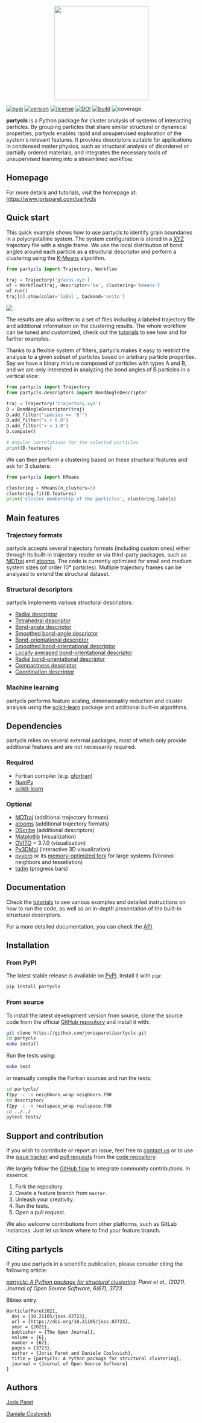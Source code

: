 <p align="center">
<a href="https://github.com/jorisparet/partycls"><img src="https://github.com/jorisparet/partycls/blob/jupyter-book/logo/logo.svg" width="250"></a>
</p>

[![pypi](https://img.shields.io/pypi/v/partycls.svg)](https://pypi.python.org/pypi/partycls/)
[![version](https://img.shields.io/badge/python-3.6+-blue.svg)](https://pypi.python.org/pypi/partycls/)
[![license](https://img.shields.io/pypi/l/partycls.svg)](https://en.wikipedia.org/wiki/GNU_General_Public_License)
[![DOI](https://joss.theoj.org/papers/10.21105/joss.03723/status.svg)](https://doi.org/10.21105/joss.03723)
[![build](https://github.com/jorisparet/partycls/actions/workflows/build-test.yml/badge.svg)](https://github.com/jorisparet/partycls/actions/workflows/build-test.yml)
![coverage](https://img.shields.io/badge/coverage-89%25-green)
  
**partycls** is a Python package for cluster analysis of systems of interacting particles. By grouping particles that share similar structural or dynamical properties, partycls enables rapid and unsupervised exploration of the system's relevant features. It provides descriptors suitable for applications in condensed matter physics, such as structural analysis of disordered or partially ordered materials, and integrates the necessary tools of unsupervised learning into a streamlined workflow.

Homepage
--------

For more details and tutorials, visit the homepage at: https://www.jorisparet.com/partycls

Quick start
-----------

This quick example shows how to use partycls to identify grain boundaries in a polycrystalline system. The system configuration is stored in a [XYZ](https://en.wikipedia.org/wiki/XYZ_file_format) trajectory file with a single frame. We use the local distribution of bond angles around each particle as a structural descriptor and perform a clustering using the [K-Means](https://en.wikipedia.org/wiki/K-means_clustering) algorithm.

```python
from partycls import Trajectory, Workflow

traj = Trajectory('grains.xyz')
wf = Workflow(traj, descriptor='ba', clustering='kmeans')
wf.run()
traj[0].show(color='label', backend='ovito')
```

![](https://raw.githubusercontent.com/jorisparet/partycls/master/data/snapshots/grains_labels.png)

The results are also written to a set of files including a labeled trajectory file and additional information on the clustering results. The whole workflow can be tuned and customized, check out the [tutorials](https://www.jorisparet.com/partycls/tutorials) to see how and for further examples.

Thanks to a flexible system of filters, partycls makes it easy to restrict the analysis to a given subset of particles based on arbitrary particle properties. Say we have a binary mixture composed of particles with types A and B, and we are only interested in analyzing the bond angles of B particles in a vertical slice:

```python
from partycls import Trajectory
from partycls.descriptors import BondAngleDescriptor

traj = Trajectory('trajectory.xyz')
D = BondAngleDescriptor(traj)
D.add_filter("species == 'B'")
D.add_filter("x > 0.0")
D.add_filter("x < 1.0")
D.compute()

# Angular correlations for the selected particles
print(D.features)
```

We can then perform a clustering based on these structural features and ask for 3 clusters:

```python
from partycls import KMeans

clustering = KMeans(n_clusters=3)
clustering.fit(D.features)
print('Cluster membership of the particles', clustering.labels)
```

Main features
-------------

### Trajectory formats

partycls accepts several trajectory formats (including custom ones) either through its built-in trajectory reader or via third-party packages, such as [MDTraj](www.mdtraj.org) and [atooms](https://framagit.org/atooms/atooms). The code is currently optimized for small and medium system sizes (of order 10⁴ particles). Multiple trajectory frames can be analyzed to extend the structural dataset.

### Structural descriptors

partycls implements various structural descriptors: 

* [Radial descriptor](https://www.jorisparet.com/partycls/tutorials/descriptors/gr.html)
* [Tetrahedral descriptor](https://www.jorisparet.com/partycls/tutorials/descriptors/tetra.html)
* [Bond-angle descriptor](https://www.jorisparet.com/partycls/tutorials/descriptors/ba.html)
* [Smoothed bond-angle descriptor](https://www.jorisparet.com/partycls/tutorials/descriptors/sba.html)
* [Bond-orientational descriptor](https://www.jorisparet.com/partycls/tutorials/descriptors/bo.html)
* [Smoothed bond-orientational descriptor](https://www.jorisparet.com/partycls/tutorials/descriptors/sbo.html)
* [Locally averaged bond-orientational descriptor](https://www.jorisparet.com/partycls/tutorials/descriptors/labo.html)
* [Radial bond-orientational descriptor](https://www.jorisparet.com/partycls/tutorials/descriptors/rbo.html)
* [Compactness descriptor](https://www.jorisparet.com/partycls/tutorials/descriptors/compact.html)
* [Coordination descriptor](https://www.jorisparet.com/partycls/tutorials/descriptors/coord.html)

### Machine learning

partycls performs feature scaling, dimensionality reduction and cluster analysis using the [scikit-learn](https://scikit-learn.org) package and additional built-in algorithms.

Dependencies
------------

partycls relies on several external packages, most of which only provide additional features and are not necessarily required.

### Required

* Fortran compiler (*e.g.* [gfortran](https://gcc.gnu.org/wiki/GFortran))
* [NumPy](https://pypi.org/project/numpy/)
* [scikit-learn](https://scikit-learn.org)

### Optional

* [MDTraj](https://www.mdtraj.org) (additional trajectory formats)
* [atooms](https://framagit.org/atooms/atooms) (additional trajectory formats)
* [DScribe](https://singroup.github.io/dscribe) (additional descriptors)
* [Matplotlib](https://matplotlib.org/) (visualization)
* [OVITO](https://ovito.org/) < 3.7.0 (visualization)
* [Py3DMol](https://github.com/avirshup/py3dmol) (interactive 3D visualization)
* [pyvoro](https://github.com/joe-jordan/pyvoro) or its [memory-optimized fork](https://framagit.org/coslo/pyvoro) for large systems (Voronoi neighbors and tessellation)
* [tqdm](https://tqdm.github.io/) (progress bars)

Documentation
-------------

Check the [tutorials](https://www.jorisparet.com/partycls/tutorials) to see various examples and detailed instructions on how to run the code, as well as an in-depth presentation of the built-in structural descriptors.

For a more detailed documentation, you can check the [API](https://www.jorisparet.com/partycls/api).

Installation
------------

### From PyPI

The latest stable release is available on [PyPI](https://pypi.org/project/partycls/). Install it with `pip`:

```bash
pip install partycls
```

### From source 

To install the latest development version from source, clone the source code from the official [GitHub repository](https://github.com/jorisparet/partycls) and install it with:

```bash
git clone https://github.com/jorisparet/partycls.git
cd partycls
make install
```

Run the tests using:

```bash
make test
```

or manually compile the Fortran sources and run the tests:

```bash
cd partycls/
f2py -c -m neighbors_wrap neighbors.f90
cd descriptor/
f2py -c -m realspace_wrap realspace.f90
cd ../../
pytest tests/
```

Support and contribution
------------------------

If you wish to contribute or report an issue, feel free to [contact us](mailto:joris.paret@gmail.com) or to use the [issue tracker](https://github.com/jorisparet/partycls/issues) and [pull requests](https://github.com/jorisparet/partycls/pulls) from the [code repository](https://github.com/jorisparet/partycls).

We largely follow the [GitHub flow](https://guides.github.com/introduction/flow/) to integrate community contributions. In essence:
1. Fork the repository.
2. Create a feature branch from `master`.
3. Unleash your creativity.
4. Run the tests.
5. Open a pull request.

We also welcome contributions from other platforms, such as GitLab instances. Just let us know where to find your feature branch.

Citing partycls
---------------

If you use partycls in a scientific publication, please consider citing the following article:

*[partycls: A Python package for structural clustering](https://joss.theoj.org/papers/10.21105/joss.03723). Paret et al., (2021). Journal of Open Source Software, 6(67), 3723*

Bibtex entry:
```
@article{Paret2021,
  doi = {10.21105/joss.03723},
  url = {https://doi.org/10.21105/joss.03723},
  year = {2021},
  publisher = {The Open Journal},
  volume = {6},
  number = {67},
  pages = {3723},
  author = {Joris Paret and Daniele Coslovich},
  title = {partycls: A Python package for structural clustering},
  journal = {Journal of Open Source Software}
}
```

Authors
-------

[Joris Paret](https://www.jorisparet.com/)

[Daniele Coslovich](https://www.units.it/daniele.coslovich/)
